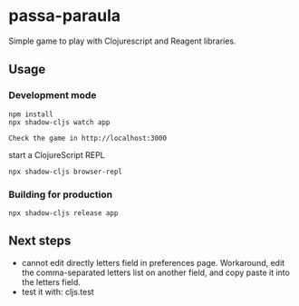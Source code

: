 # passa-paraula

Simple game to play with Clojurescript and Reagent libraries.

## Usage

### Development mode
```
npm install
npx shadow-cljs watch app

Check the game in http://localhost:3000
```
start a ClojureScript REPL
```
npx shadow-cljs browser-repl
```
### Building for production

```
npx shadow-cljs release app
```

## Next steps
- cannot edit directly letters field in preferences page. Workaround, edit the comma-separated letters list on another field, and copy paste it into the letters field.
- test it with: cljs.test
